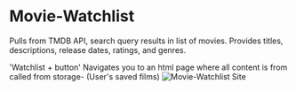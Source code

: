 # Movie-Watchlist
Pulls from TMDB API,
search query results in list of movies.
Provides titles, descriptions, release dates, ratings, and genres.

'Watchlist + button' Navigates you to an html page where all content is from called from storage- (User's saved films)
![Movie-Watchlist Site](https://user-images.githubusercontent.com/85206896/174679362-e6ffa946-ab54-4d64-8769-cc8cb64fe0d1.PNG)
